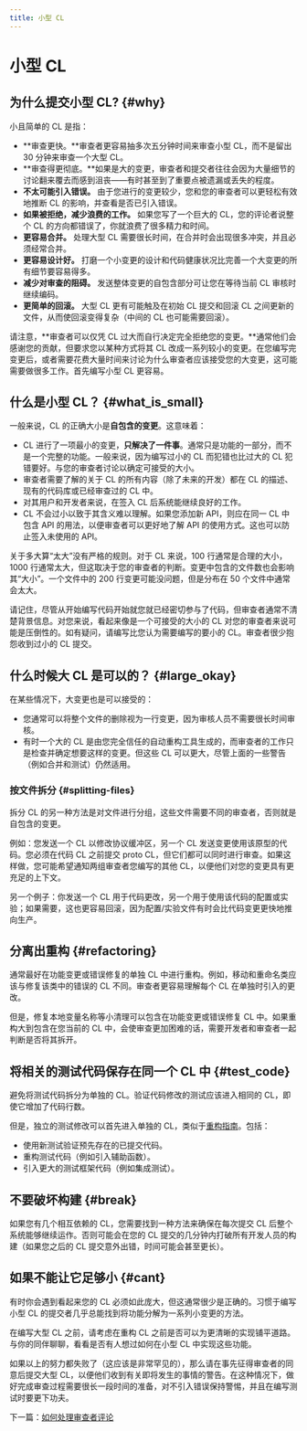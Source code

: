 ```yaml
---
title: 小型 CL
---
```


# 小型 CL

## 为什么提交小型 CL? {#why}

小且简单的 CL 是指：

 - **审查更快。**审查者更容易抽多次五分钟时间来审查小型 CL，而不是留出 30 分钟来审查一个大型 CL。
 - **审查得更彻底。**如果是大的变更，审查者和提交者往往会因为大量细节的讨论翻来覆去而感到沮丧——有时甚至到了重要点被遗漏或丢失的程度。
 - **不太可能引入错误。** 由于您进行的变更较少，您和您的审查者可以更轻松有效地推断 CL 的影响，并查看是否已引入错误。
 - **如果被拒绝，减少浪费的工作。** 如果您写了一个巨大的 CL，您的评论者说整个 CL 的方向都错误了，你就浪费了很多精力和时间。
 - **更容易合并。** 处理大型 CL 需要很长时间，在合并时会出现很多冲突，并且必须经常合并。
 - **更容易设计好。** 打磨一个小变更的设计和代码健康状况比完善一个大变更的所有细节要容易得多。
 - **减少对审查的阻碍。** 发送整体变更的自包含部分可让您在等待当前 CL 审核时继续编码。
 - **更简单的回滚。** 大型 CL 更有可能触及在初始 CL 提交和回滚 CL 之间更新的文件，从而使回滚变得复杂（中间的 CL 也可能需要回滚）。

请注意，**审查者可以仅凭 CL 过大而自行决定完全拒绝您的变更。**通常他们会感谢您的贡献，但要求您以某种方式将其 CL 改成一系列较小的变更。在您编写完变更后，或者需要花费大量时间来讨论为什么审查者应该接受您的大变更，这可能需要做很多工作。首先编写小型 CL 更容易。

## 什么是小型 CL？ {#what_is_small}

一般来说，CL 的正确大小是**自包含的变更**。这意味着：

 -  CL 进行了一项最小的变更，**只解决了一件事**。通常只是功能的一部分，而不是一个完整的功能。一般来说，因为编写过小的 CL 而犯错也比过大的 CL 犯错要好。与您的审查者讨论以确定可接受的大小。
 - 审查者需要了解的关于 CL 的所有内容（除了未来的开发）都在 CL 的描述、现有的代码库或已经审查过的 CL 中。
 - 对其用户和开发者来说，在签入 CL 后系统能继续良好的工作。
 -  CL 不会过小以致于其含义难以理解。如果您添加新 API，则应在同一 CL 中包含 API 的用法，以便审查者可以更好地了解 API 的使用方式。这也可以防止签入未使用的 API。

关于多大算“太大”没有严格的规则。对于 CL 来说，100 行通常是合理的大小，1000 行通常太大，但这取决于您的审查者的判断。变更中包含的文件数也会影响其“大小”。一个文件中的 200 行变更可能没问题，但是分布在 50 个文件中通常会太大。

请记住，尽管从开始编写代码开始就您就已经密切参与了代码，但审查者通常不清楚背景信息。对您来说，看起来像是一个可接受的大小的 CL 对您的审查者来说可能是压倒性的。如有疑问，请编写比您认为需要编写的要小的 CL。审查者很少抱怨收到过小的 CL 提交。

## 什么时候大 CL 是可以的？ {#large_okay}

在某些情况下，大变更也是可以接受的：

 - 您通常可以将整个文件的删除视为一行变更，因为审核人员不需要很长时间审核。
 - 有时一个大的 CL 是由您完全信任的自动重构工具生成的，而审查者的工作只是检查并确定想要这样的变更。但这些 CL 可以更大，尽管上面的一些警告（例如合并和测试）仍然适用。

### 按文件拆分 {#splitting-files}

拆分 CL 的另一种方法是对文件进行分组，这些文件需要不同的审查者，否则就是自包含的变更。

例如：您发送一个 CL 以修改协议缓冲区，另一个 CL 发送变更使用该原型的代码。您必须在代码 CL 之前提交 proto CL，但它们都可以同时进行审查。如果这样做，您可能希望通知两组审查者您编写的其他 CL，以便他们对您的变更具有更充足的上下文。

另一个例子：你发送一个 CL 用于代码更改，另一个用于使用该代码的配置或实验；如果需要，这也更容易回滚，因为配置/实验文件有时会比代码变更更快地推向生产。

## 分离出重构 {#refactoring}

通常最好在功能变更或错误修复的单独 CL 中进行重构。例如，移动和重命名类应该与修复该类中的错误的 CL 不同。审查者更容易理解每个 CL 在单独时引入的更改。

但是，修复本地变量名称等小清理可以包含在功能变更或错误修复 CL 中。如果重构大到包含在您当前的 CL 中，会使审查更加困难的话，需要开发者和审查者一起判断是否将其拆开。

## 将相关的测试代码保存在同一个 CL 中 {#test_code}

避免将测试代码拆分为单独的 CL。验证代码修改的测试应该进入相同的 CL，即使它增加了代码行数。

但是，独立的测试修改可以首先进入单独的 CL，类似于[重构指南](#refactoring)。包括：

 - 使用新测试验证预先存在的已提交代码。
 - 重构测试代码（例如引入辅助函数）。
 - 引入更大的测试框架代码（例如集成测试）。

## 不要破坏构建 {#break}

如果您有几个相互依赖的 CL，您需要找到一种方法来确保在每次提交 CL 后整个系统能够继续运作。否则可能会在您的 CL 提交的几分钟内打破所有开发人员的构建（如果您之后的 CL 提交意外出错，时间可能会甚至更长）。

## 如果不能让它足够小 {#cant}

有时你会遇到看起来您的 CL 必须如此庞大，但这通常很少是正确的。习惯于编写小型 CL 的提交者几乎总能找到将功能分解为一系列小变更的方法。

在编写大型 CL 之前，请考虑在重构 CL 之前是否可以为更清晰的实现铺平道路。与你的同伴聊聊，看看是否有人想过如何在小型 CL 中实现这些功能。

如果以上的努力都失败了（这应该是非常罕见的），那么请在事先征得审查者的同意后提交大型 CL，以便他们收到有关即将发生的事情的警告。在这种情况下，做好完成审查过程需要很长一段时间的准备，对不引入错误保持警惕，并且在编写测试时要更下功夫。

下一篇：[如何处理审查者评论](../handling-comments)
